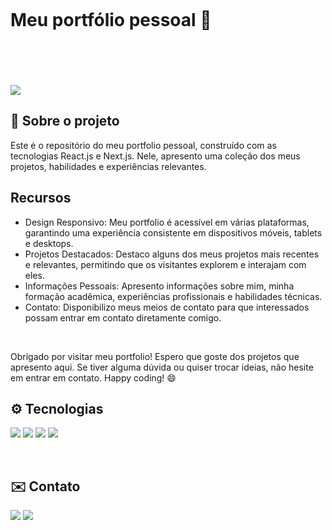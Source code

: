 <div style="width:100%; height: 200px; display: flex; align-items: center;;justify-content: space-between;">
  <h1> Meu portfólio pessoal 📌</h1>
</div>

<img src="https://i.imgur.com/AToTgbJ.png"></img>


## 📃 Sobre o projeto 
<p>Este é o repositório do meu portfolio pessoal, construído com as tecnologias React.js e Next.js. Nele, apresento uma coleção dos meus projetos, habilidades e experiências relevantes.</p>

## Recursos

- Design Responsivo: Meu portfolio é acessível em várias plataformas, garantindo uma experiência consistente em dispositivos móveis, tablets e desktops.
- Projetos Destacados: Destaco alguns dos meus projetos mais recentes e relevantes, permitindo que os visitantes explorem e interajam com eles.
- Informações Pessoais: Apresento informações sobre mim, minha formação acadêmica, experiências profissionais e habilidades técnicas.
- Contato: Disponibilizo meus meios de contato para que interessados possam entrar em contato diretamente comigo.
<br>


Obrigado por visitar meu portfolio! Espero que goste dos projetos que apresento aqui. Se tiver alguma dúvida ou quiser trocar ideias, não hesite em entrar em contato. Happy coding! 😄


## ⚙️ Tecnologias 

<img src="https://img.shields.io/badge/React-20232A?style=for-the-badge&logo=react&logoColor=61DAFB"></img>
<img src="https://img.shields.io/badge/Node.js-43853D?style=for-the-badge&logo=node.js&logoColor=white"></img>
<img src="https://img.shields.io/badge/TypeScript-007ACC?style=for-the-badge&logo=typescript&logoColor=white"></img>
<img src="https://img.shields.io/badge/next.js-000000?style=for-the-badge&logo=nextdotjs&logoColor=white"></img>

<br>

## ✉️ Contato 
<a href="https://www.linkedin.com/in/gustavo-rezende-paz/"><img src="https://img.shields.io/badge/LinkedIn-0077B5?style=for-the-badge&logo=linkedin&logoColor=white"></img></a>
<a href="mailto:grezendepaz@gmail.com"><img src="https://img.shields.io/badge/Gmail-D14836?style=for-the-badge&logo=gmail&logoColor=white"></img></a>
